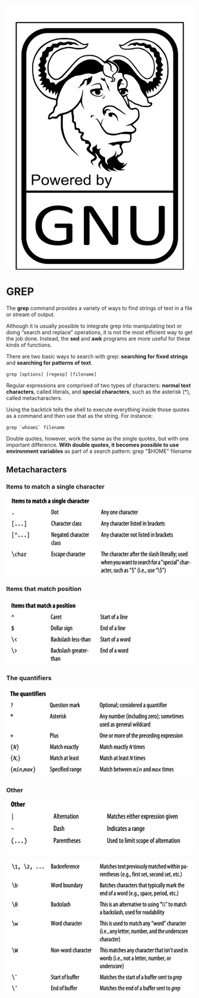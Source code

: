 ![GNU Logo](./Grep/gnuLogo.svg)

# GREP

The **grep** command provides a variety of ways to find strings of text in a file or stream of output. 

Although it is usually possible to integrate grep into manipulating text or doing “search and replace” operations, it is not the most efficient way to get the job done. Instead, the **sed** and **awk** programs are more useful for these kinds of functions.

There are two basic ways to search with grep: **searching for fixed strings** and **searching for patterns of text**.

~~~
grep [options] [regexp] [filename]
~~~ 

Regular expressions are comprised of two types of characters: **normal text characters**, called literals, and **special characters**, such as the asterisk (*), called metacharacters.

Using the backtick tells the shell to execute everything inside those quotes as a command and then use that as the string. For instance:

~~~
grep `whoami` filename
~~~

Double quotes, however, work the same as the single quotes, but with one important difference. **With double quotes, it becomes possible to use environment variables** as part of a search pattern:
grep "$HOME" filename

## Metacharacters

### Items to match a single character

![Metacharacters01](./Grep/Metacharacters01.png)

### Items that match  position

![Metacharacters01](./Grep/Metacharacters02.png)

### The quantifiers

![Metacharacters01](./Grep/Metacharacters03.png)

### Other

![Metacharacters01](./Grep/Metacharacters04.png)


![Metacharacters01](./Grep/Metacharacters05.png)



